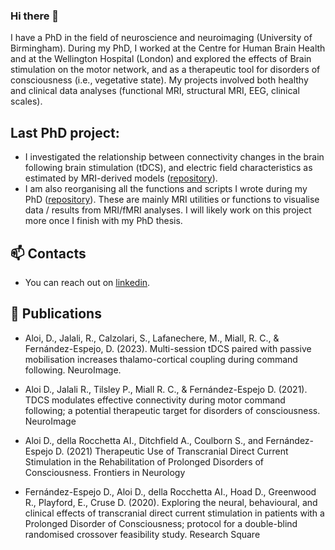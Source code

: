 ### Hi there 👋

I have a PhD in the field of neuroscience and neuroimaging (University of Birmingham). During my PhD, I worked at the Centre for Human Brain Health and at the Wellington Hospital (London) and explored the effects of Brain stimulation on the motor network, and as a therapeutic tool for disorders of consciousness (i.e., vegetative state). My projects involved both healthy and clinical data analyses (functional MRI, structural MRI, EEG, clinical scales).


## Last PhD project:
- I investigated the relationship between connectivity changes in the brain following brain stimulation (tDCS), and electric field characteristics as estimated by MRI-derived models ([repository](https://github.com/Davi93/wp1_2_roast)). 
- I am also reorganising all the functions and scripts I wrote during my PhD ([repository](https://github.com/Davi93/mri_scripts)). These are mainly MRI utilities or functions to visualise data / results from MRI/fMRI analyses. I will likely work on this project more once I finish with my PhD thesis.


## 📫 Contacts
- You can reach out on [linkedin](https://www.linkedin.com/in/davide-aloi-phd-841285160/).

## :newspaper: Publications

- Aloi, D., Jalali, R., Calzolari, S., Lafanechere, M., Miall, R. C., & Fernández-Espejo, D. (2023). Multi-session tDCS paired with passive mobilisation increases thalamo-cortical coupling during command following. NeuroImage.

- Aloi D., Jalali R., Tilsley P., Miall R. C., & Fernández-Espejo D. (2021). TDCS modulates effective connectivity during motor command following;
a potential therapeutic target for disorders of consciousness. NeuroImage

- Aloi D., della Rocchetta AI., Ditchfield A., Coulborn S., and Fernández-Espejo D. (2021) Therapeutic Use of Transcranial Direct Current
Stimulation in the Rehabilitation of Prolonged Disorders of Consciousness. Frontiers in Neurology

- Fernández-Espejo D., Aloi D., della Rocchetta AI., Hoad D., Greenwood R., Playford, E., Cruse D. (2020). Exploring the neural, behavioural,
and clinical effects of transcranial direct current stimulation in patients with a Prolonged Disorder of Consciousness; protocol for a
double-blind randomised crossover feasibility study. Research Square

<!--

**Davi93/Davi93** is a ✨ _special_ ✨ repository because its `README.md` (this file) appears on your GitHub profile.

Here are some ideas to get you started:

- 
- 🌱 I’m currently learning ...
- 👯 I’m looking to collaborate on ...
- 🤔 I’m looking for help with ...
- 💬 Ask me about ...
- 📫 How to reach me: ...
- 😄 Pronouns: ...
- ⚡ Fun fact: ...
-->
